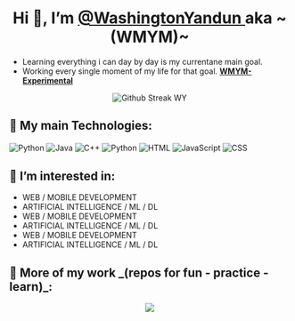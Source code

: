 <h1 align="center" > Hi 👋, I’m <a href="https://github.com/WashingtonYandun"> @WashingtonYandun </a> aka ~(WMYM)~ </h1>
    
<p>
    <ul>
        <li> Learning everything i can day by day is my currentane main goal. </li>
        <li> Working every single moment of my life for that goal. <b><a href="https://github.com/WMYM-Experimental"> WMYM-Experimental</a></b> </li>
    </ul>
</p>

<p align="center">
  <img src="https://github-readme-streak-stats.herokuapp.com?user=WashingtonYandun&theme=react&hide_border=true&date_format=j%20M%5B%20Y%5D" alt="Github Streak WY"/>
</p>


<h2> 🌱 My main Technologies: </h2>
<p>
  <img align="center" alt="Python" src="https://img.shields.io/badge/python%20-3572A4.svg?&style=for-the-badge&logo=python&logoColor=fff"/>
  <img align="center" alt="Java" src="https://img.shields.io/badge/java%20-D32E31.svg?&style=for-the-badge&logo=java&logoColor=fff"/>
  <img align="center" alt="C++" src="https://img.shields.io/badge/c++%20-044B8A.svg?&style=for-the-badge&logo=cplusplus&logoColor=fff"/>
  <img align="center" alt="Python" src="https://img.shields.io/badge/python%20-3572A4.svg?&style=for-the-badge&logo=python&logoColor=fff"/>
  <img align="center" alt="HTML" src="https://img.shields.io/badge/html%20-E34F28.svg?&style=for-the-badge&logo=html5&logoColor=fff"/>
  <img align="center" alt="JavaScript" src="https://img.shields.io/badge/JavaScript%20-F3DB4B.svg?&style=for-the-badge&logo=javascript&logoColor=222"/>
  <img align="center" alt="CSS" src="https://img.shields.io/badge/css%20-34ACDB.svg?&style=for-the-badge&logo=css3&logoColor=fff"/>  
</p>

    
<h2> 👀 I’m interested in: </h2>
<p>
    <ul>
        <li> WEB / MOBILE DEVELOPMENT </li>
        <li> ARTIFICIAL INTELLIGENCE / ML / DL </li>
        <li> WEB / MOBILE DEVELOPMENT </li>
        <li> ARTIFICIAL INTELLIGENCE / ML / DL </li>
        <li> WEB / MOBILE DEVELOPMENT </li>
        <li> ARTIFICIAL INTELLIGENCE / ML / DL </li>
    </ul>
</p>
      

<h2> 🌱 More of my work _(repos for fun - practice - learn)_: </h2>
<p align="center" >
    <a href="https://github.com/WMYM-Experimental"><image src="https://readme-typing-svg.herokuapp.com?font=Iosevka&size=16&color=BC83E3&center=true&width=410&height=45&lines=WMYM+-+Experimental."></a>
</p>

<!---
Images
--->
<!---
## 🌱 My Current Stack:
<a align="start" href="https://github.com/WashingtonYandun">
  <img alt="CSS" src="https://img.shields.io/badge/css%20-34ACDB.svg?&style=for-the-badge&logo=css3&logoColor=fff"/>
  <img alt="HTML" src="https://img.shields.io/badge/html%20-E34F28.svg?&style=for-the-badge&logo=html5&logoColor=fff"/>
  <img alt="JavaScript" src="https://img.shields.io/badge/JavaScript%20-F3DB4B.svg?&style=for-the-badge&logo=javascript&logoColor=222"/>
  <img alt="MongoDb" src="https://img.shields.io/badge/mongo%20-73B55E.svg?&style=for-the-badge&logo=mongodb&logoColor=fff"/>
  <img alt="Node.js" src="https://img.shields.io/badge/node%20-85CC2D.svg?&style=for-the-badge&logo=node.js&logoColor=fff"/>
  <img alt="Express" src="https://img.shields.io/badge/express%20-141414.svg?&style=for-the-badge&logo=express&logoColor=fff"/>
  <img alt="Git" src="https://img.shields.io/badge/git%20-E95137.svg?&style=for-the-badge&logo=git&logoColor=fff"/>
  <img alt="Python" src="https://img.shields.io/badge/python%20-3572A4.svg?&style=for-the-badge&logo=python&logoColor=fff"/>
  <img alt="Java" src="https://img.shields.io/badge/java%20-D32E31.svg?&style=for-the-badge&logo=java&logoColor=fff"/>
  <img alt="C++" src="https://img.shields.io/badge/c++%20-044B8A.svg?&style=for-the-badge&logo=cplusplus&logoColor=fff"/>
</a>
--->
